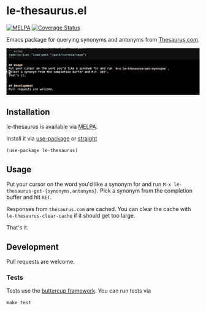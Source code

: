 # le-thesaurus.el
[![MELPA](https://melpa.org/packages/le-thesaurus-badge.svg)](https://melpa.org/#/le-thesaurus)
[![Coverage Status](https://coveralls.io/repos/github/AnselmC/le-thesaurus.el/badge.svg?branch=master)](https://coveralls.io/github/AnselmC/le-thesaurus.el?branch=master)

Emacs package for querying synonyms and antonyms from [Thesaurus.com](thesaurus.com).

<p align="center">
    <img src="thesaurus-example.gif"/>
</p>

## Installation
le-thesaurus is available via [MELPA](https://melpa.org/).

Install it via [use-package](https://github.com/jwiegley/use-package) or [straight](https://github.com/raxod502/straight.el)
```elisp
(use-package le-thesaurus)
```

## Usage
Put your cursor on the word you'd like a synonym for and run `M-x le-thesaurus-get-{synonyms,antonyms}`.
Pick a synonym from the completion buffer and hit `RET`.

Responses from `thesaurus.com` are cached. 
You can clear the cache with `le-thesaurus-clear-cache` if it should get too large.

That's it.


## Development
Pull requests are welcome.

### Tests
Tests use the [buttercup framework](https://github.com/jorgenschaefer/emacs-buttercup).
You can run tests via

``` shell
make test
```
